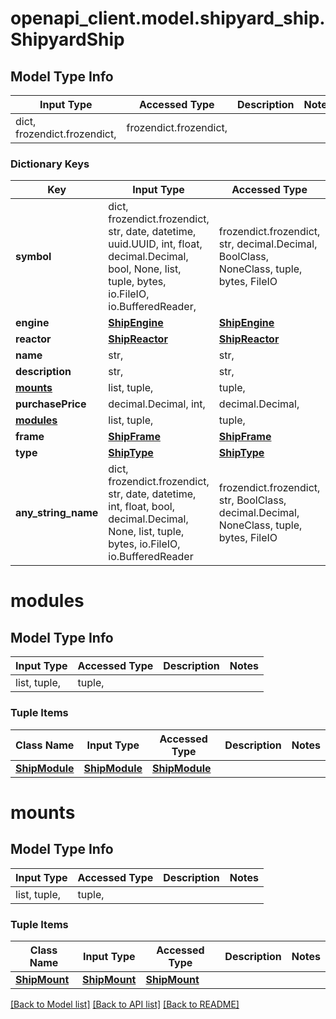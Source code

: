 # openapi_client.model.shipyard_ship.ShipyardShip

## Model Type Info
Input Type | Accessed Type | Description | Notes
------------ | ------------- | ------------- | -------------
dict, frozendict.frozendict,  | frozendict.frozendict,  |  | 

### Dictionary Keys
Key | Input Type | Accessed Type | Description | Notes
------------ | ------------- | ------------- | ------------- | -------------
**symbol** | dict, frozendict.frozendict, str, date, datetime, uuid.UUID, int, float, decimal.Decimal, bool, None, list, tuple, bytes, io.FileIO, io.BufferedReader,  | frozendict.frozendict, str, decimal.Decimal, BoolClass, NoneClass, tuple, bytes, FileIO |  | 
**engine** | [**ShipEngine**](ShipEngine.md) | [**ShipEngine**](ShipEngine.md) |  | 
**reactor** | [**ShipReactor**](ShipReactor.md) | [**ShipReactor**](ShipReactor.md) |  | 
**name** | str,  | str,  |  | 
**description** | str,  | str,  |  | 
**[mounts](#mounts)** | list, tuple,  | tuple,  |  | 
**purchasePrice** | decimal.Decimal, int,  | decimal.Decimal,  |  | 
**[modules](#modules)** | list, tuple,  | tuple,  |  | 
**frame** | [**ShipFrame**](ShipFrame.md) | [**ShipFrame**](ShipFrame.md) |  | 
**type** | [**ShipType**](ShipType.md) | [**ShipType**](ShipType.md) |  | [optional] 
**any_string_name** | dict, frozendict.frozendict, str, date, datetime, int, float, bool, decimal.Decimal, None, list, tuple, bytes, io.FileIO, io.BufferedReader | frozendict.frozendict, str, BoolClass, decimal.Decimal, NoneClass, tuple, bytes, FileIO | any string name can be used but the value must be the correct type | [optional]

# modules

## Model Type Info
Input Type | Accessed Type | Description | Notes
------------ | ------------- | ------------- | -------------
list, tuple,  | tuple,  |  | 

### Tuple Items
Class Name | Input Type | Accessed Type | Description | Notes
------------- | ------------- | ------------- | ------------- | -------------
[**ShipModule**](ShipModule.md) | [**ShipModule**](ShipModule.md) | [**ShipModule**](ShipModule.md) |  | 

# mounts

## Model Type Info
Input Type | Accessed Type | Description | Notes
------------ | ------------- | ------------- | -------------
list, tuple,  | tuple,  |  | 

### Tuple Items
Class Name | Input Type | Accessed Type | Description | Notes
------------- | ------------- | ------------- | ------------- | -------------
[**ShipMount**](ShipMount.md) | [**ShipMount**](ShipMount.md) | [**ShipMount**](ShipMount.md) |  | 

[[Back to Model list]](../../README.md#documentation-for-models) [[Back to API list]](../../README.md#documentation-for-api-endpoints) [[Back to README]](../../README.md)

